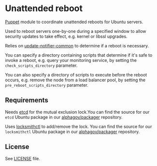 # Unattended reboot

[Puppet][] module to coordinate unattended reboots for Ubuntu servers.

Used to reboot servers one-by-one during a specified window to allow security
updates to take effect, e.g. kernel or libssl upgrades.

Relies on [update-notifier-common][] to determine if a reboot is necessary.

You can specify a directory containing scripts that determine if it's safe to
invoke a reboot, e.g. query your monitoring service, by setting the
`check_scripts_directory` parameter.

You can also specify a directory of scripts to execute before the reboot
occurs, e.g. remove the node from a load balancer pool, by setting the
`pre_reboot_scripts_directory` parameter.

[Puppet]: http://docs.puppetlabs.com/puppet/
[GOV.UK]: https://www.gov.uk/
[update-notifier-common]: http://packages.ubuntu.com/search?keywords=update-notifier-common

## Requirements

Needs [etcd][] for the mutual exclusion lock.You can find the source for our
`etcd` Ubuntu package in our
[alphagov/packager](https://github.com/alphagov/packager/tree/master/pkg/etcd)
repository.


Uses [locksmithctl][] to add/remove the lock. You can find the source for our
`locksmithctl` Ubuntu package in our
[alphagov/packager](https://github.com/alphagov/packager/tree/master/pkg/locksmithctl)
repository.

[etcd]: https://coreos.com/docs/cluster-management/setup/cluster-architectures/
[locksmithctl]: https://github.com/coreos/locksmith/tree/master/locksmithctl

## License

See [LICENSE](LICENSE) file.
